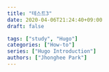 ```yaml
---
title: "테스트3"
date: 2020-04-06T21:24:40+09:00
draft: false

tags: ["study", "Hugo"]
categories: ["How-to"]
series: ["Hugo Introduction"]
authors: ["Jhonghee Park"]
---
```


